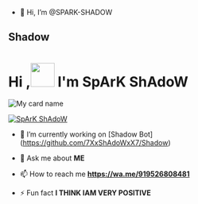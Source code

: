 - 👋 Hi, I’m @SPARK-SHADOW
## Shadow

# Hi ,<a href="Hey"><img src="https://raw.githubusercontent.com/TOXIC-DEVIL/TOXIC-DEVIL/TOXIC-DEVIL-OFFICIAL/media/Hi.gif" width="48px"></a> I'm SpArK ShAdoW&nbsp;

![My card name](https://cardivo.vercel.app/api?name=SpArK-ShAdoW-%20&description=Hi,%20I'm%20a%20moderate%20Developer%20😎&image=https://i.imgur.com/8q9ksEf.jpegbackgroundColor=%23ecf0f1&github=terror-boy&&pattern=leaf&colorPattern=%25eaeaea)

<p align="left"> <a href="https://instagram.com/_spark_shadow_?utm_medium=copy_link" target="blank"><img src="https://img.shields.io/twitter/follow/SpArK ShAdoW?logo=instagram&style=for-the-badge" alt="SpArK ShAdoW" /></a> </p>

- 🔭 I’m currently working on [Shadow Bot] (https://github.com/7XxShAdoWxX7/Shadow)

- 💬 Ask me about **ME**

- 📫 How to reach me **https://wa.me/919526808481**

- ⚡ Fun fact **I THINK IAM VERY POSITIVE**

<!---
7XxShAdoWxX7/7XxShAdoWxX7 is a ✨ special ✨ repository because its `README.md` (this file) appears on your GitHub profile.
You can click the Preview link to take a look at your changes.
--->
